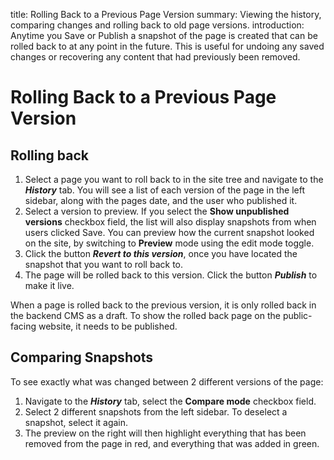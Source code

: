 title: Rolling Back to a Previous Page Version
summary: Viewing the history, comparing changes and rolling back to old page versions.
introduction: Anytime you Save or Publish a snapshot of the page is created that can be rolled back to at any point in the future. This is useful for undoing any saved changes or recovering any content that had previously been removed.

# Rolling Back to a Previous Page Version

## Rolling back

1. Select a page you want to roll back to in the site tree and navigate to the ***History*** tab. You will see a list of each version of the page in the left sidebar, along with the pages date, and the user who published it.
2. Select a version to preview. If you select the **Show unpublished versions** checkbox field, the list will also display snapshots from when users clicked Save.
You can preview how the current snapshot looked on the site, by switching to **Preview** mode using the edit mode toggle.
3. Click the button ***Revert to this version***, once you have located the snapshot that you want to roll back to.
4. The page will be rolled back to this version. Click the button ***Publish*** to make it live.

<div class="note" markdown="1">
When a page is rolled back to the previous version, it is only rolled back in the backend CMS as a draft. To show the rolled back page on the public-facing website, it needs to be published.
</div>

## Comparing Snapshots

To see exactly what was changed between 2 different versions of the page:

1. Navigate to the ***History*** tab, select the **Compare mode** checkbox field.
2. Select 2 different snapshots from the left sidebar. To deselect a snapshot, select it again.
3. The preview on the right will then highlight everything that has been removed from the page in red, and everything that was added in green.
